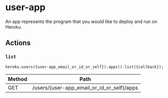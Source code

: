 # user-app

An app represents the program that you would like to deploy and run on Heroku.

## Actions

### `list`

`heroku.users({user-app_email_or_id_or_self}).apps().list({callback});`

Method | Path
--- | ---
GET | /users/{user-app_email_or_id_or_self}/apps

